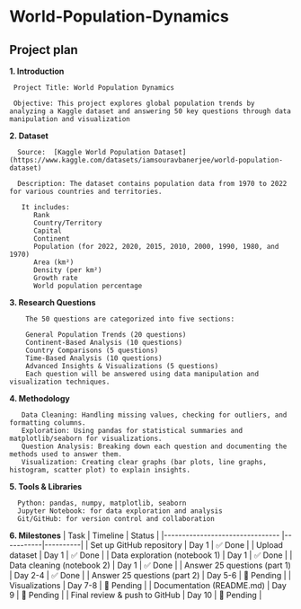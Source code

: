# World-Population-Dynamics
## Project plan
**1. Introduction**
    
     Project Title: World Population Dynamics
  
     Objective: This project explores global population trends by analyzing a Kaggle dataset and answering 50 key questions through data manipulation and visualization
      
  **2. Dataset**
     
      Source:  [Kaggle World Population Dataset](https://www.kaggle.com/datasets/iamsouravbanerjee/world-population-dataset)
     
      Description: The dataset contains population data from 1970 to 2022 for various countries and territories.
     
       It includes:
          Rank
          Country/Territory
          Capital
          Continent
          Population (for 2022, 2020, 2015, 2010, 2000, 1990, 1980, and 1970)
          Area (km²)
          Density (per km²)
          Growth rate
          World population percentage
       
  **3. Research Questions**
      
        The 50 questions are categorized into five sections:

        General Population Trends (20 questions)
        Continent-Based Analysis (10 questions)
        Country Comparisons (5 questions)
        Time-Based Analysis (10 questions)
        Advanced Insights & Visualizations (5 questions)
        Each question will be answered using data manipulation and visualization techniques.
    
  **4. Methodology**
  
       Data Cleaning: Handling missing values, checking for outliers, and formatting columns.
       Exploration: Using pandas for statistical summaries and matplotlib/seaborn for visualizations.
       Question Analysis: Breaking down each question and documenting the methods used to answer them.
       Visualization: Creating clear graphs (bar plots, line graphs, histogram, scatter plot) to explain insights.

  **5. Tools & Libraries**

      Python: pandas, numpy, matplotlib, seaborn
      Jupyter Notebook: for data exploration and analysis
      Git/GitHub: for version control and collaboration

  **6. Milestones**
| Task                           | Timeline  | Status   |
|-------------------------------- |-----------|----------|
| Set up GitHub repository        | Day 1     | ✅ Done   |
| Upload dataset                  | Day 1     | ✅ Done   |
| Data exploration (notebook 1)   | Day 1     | ✅ Done   |
| Data cleaning (notebook 2)      | Day 1     | ✅ Done   |
| Answer 25 questions (part 1)    | Day 2-4   | ✅ Done   |
| Answer 25 questions (part 2)    | Day 5-6   | 🔲 Pending |
| Visualizations                  | Day 7-8   | 🔲 Pending |
| Documentation (README.md)       | Day 9     | 🔲 Pending |
| Final review & push to GitHub   | Day 10    | 🔲 Pending |




